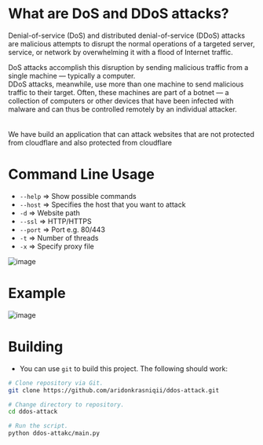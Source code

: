 # What are DoS and DDoS attacks? 

Denial-of-service (DoS) and distributed denial-of-service (DDoS) attacks are malicious attempts to disrupt the normal operations of a targeted server, service, or network by overwhelming it with a flood of Internet traffic. 

DoS attacks accomplish this disruption by sending malicious traffic from a single machine — typically a computer. </br >
DDoS attacks, meanwhile, use more than one machine to send malicious traffic to their target. Often, these machines are part of a botnet — a collection of computers or other devices that have been infected with malware and can thus be controlled remotely by an individual attacker. </br >
</br > </br > 
We have build an application that can attack websites that are not protected from cloudflare and also protected from cloudflare </br > 

# Command Line Usage 

* `--help` => Show possible commands
* `--host` => Specifies the host that you want to attack
* `-d` => Website path
* `--ssl` => HTTP/HTTPS
* `--port` => Port e.g. 80/443 
* `-t`  => Number of threads
* `-x` => Specify proxy file 

![image](https://user-images.githubusercontent.com/77694113/211160738-b6f97d66-b0df-48cc-9745-1970c57d95d6.png)
 
 # Example 
 
 ![image](https://user-images.githubusercontent.com/77694113/211160925-1ea401cb-f00a-4985-b210-d59a8c73190a.png)

 
 
 # Building 
 
 * You can use `git` to build this project. The following should work:
 
 ```bash
 # Clone repository via Git.
 git clone https://github.com/aridonkrasniqii/ddos-attack.git
 
 # Change directory to repository.
 cd ddos-attack 
 
 # Run the script. 
 python ddos-attakc/main.py 
 ```
